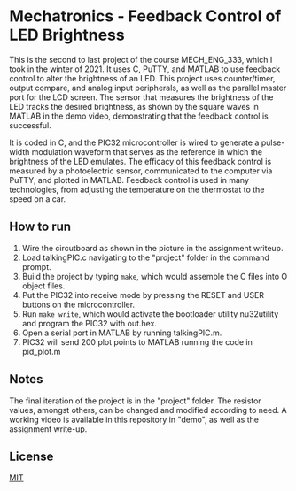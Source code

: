 # Mechatronics - Feedback Control of LED Brightness
This is the second to last project of the course MECH_ENG_333, which I took in the winter of 2021. It uses C, PuTTY, and MATLAB to use feedback control to alter the brightness of an LED. This project uses counter/timer, output compare, and analog input peripherals, as well as the parallel master port for the LCD screen. The sensor that measures the brightness of the LED tracks the desired brightness, as shown by the square waves in MATLAB in the demo video, demonstrating that the feedback control is successful.

It is coded in C, and the PIC32 microcontroller is wired to generate a pulse-width modulation waveform that serves as the reference in which the brightness of the LED emulates. The efficacy of this feedback control is measured by a photoelectric sensor, communicated to the computer via PuTTY, and plotted in MATLAB. Feedback control is used in many technologies, from adjusting the temperature on the thermostat to the speed on a car.

## How to run

1. Wire the circutboard as shown in the picture in the assignment writeup.
2. Load talkingPIC.c navigating to the "project" folder in the command prompt. 
3. Build the project by typing ```make```, which would assemble the C files into O object files.
4. Put the PIC32 into receive mode by pressing the RESET and USER buttons on the microcontroller.
5. Run ```make write```, which would activate the bootloader utility nu32utility and program the PIC32 with out.hex.
6. Open a serial port in MATLAB by running talkingPIC.m. 
7. PIC32 will send 200 plot points to MATLAB running the code in pid_plot.m

## Notes

The final iteration of the project is in the "project" folder. The resistor values, amongst others, can be changed and modified according to need. A working video is available in this repository in "demo", as well as the assignment write-up.

## License

[MIT](https://choosealicense.com/licenses/mit/)
